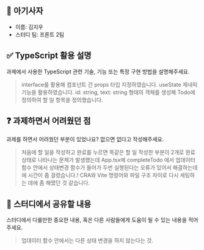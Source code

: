 <!-- PR의 제목은 "[날짜] 과제 내용 - 이름" 과 같이 작성해주세요! -->

## 🦁 아기사자

- 이름: 김지우
- 스터디 팀: 프론트 2팀

## ✅ TypeScript 활용 설명
과제에서 사용한 TypeScript 관련 기술, 기능 또는 특정 구현 방법을 설명해주세요.
>interface를 활용해 컴포넌트 간 props 타입 지정하였습니다. 
useState 제네릭 기능을 활용하였습니다. 
id: string, text: string 형태의 객체를 생성해 Todo에 정의하여 할 일 항목을 정의했습니다. 

## ❓ 과제하면서 어려웠던 점
과제를 하면서 어려웠던 부분이 있었나요? 없으면 없다고 작성해주세요.

>처음에 할 일을 작성하고 완료를 누르면 똑같은 할 일 작성한 부분이 2개로 완료 상태로 나타나는 문제가 발생했는데 App.tsx에 completeTodo 에서 업데이터 함수 안에서 상태변경 함수가 들어가 두번 실행된다는 오류가 있어서 해결하는데에 시간이 좀 걸렸습니다.!
CRA와 Vite 명령어와 파일 구조 차이로 다시 세팅하는 데에 좀 해맸던 것 같습니다.

## 💬 스터디에서 공유할 내용
스터디에서 다룰만한 중요한 내용, 혹은 다른 사람들에게 도움이 될 수 있는 내용을 적어주세요.
>업데이터 함수 안에서는 다른 상태 변경을 하지 않는다는 것.